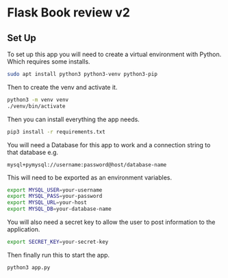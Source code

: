 # Flask Book review v2

## Set Up

To set up this app you will need to create a virtual environment with Python. Which requires some installs.

```bash
sudo apt install python3 python3-venv python3-pip
```

Then to create the venv and activate it.

```bash
python3 -m venv venv
./venv/bin/activate
```

Then you can install everything the app needs.

```bash
pip3 install -r requirements.txt
```

You will need a Database for this app to work and a connection string to that database e.g.

`mysql+pymysql://username:password@host/database-name`

This will need to be exported as an environment variables.

```bash
export MYSQL_USER=your-username
export MYSQL_PASS=your-password
export MYSQL_URL=your-host
export MYSQL_DB=your-database-name
```

You will also need a secret key to allow the user to post information to the application.

```bash
export SECRET_KEY=your-secret-key
```

Then finally run this to start the app.

```bash
python3 app.py
```

